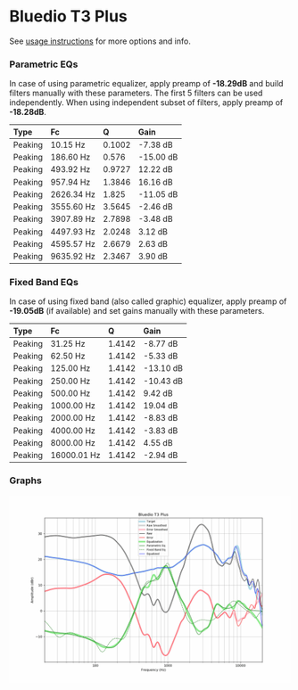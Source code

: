 # Bluedio T3 Plus
See [usage instructions](https://github.com/jaakkopasanen/AutoEq#usage) for more options and info.

### Parametric EQs
In case of using parametric equalizer, apply preamp of **-18.29dB** and build filters manually
with these parameters. The first 5 filters can be used independently.
When using independent subset of filters, apply preamp of **-18.28dB**.

| Type    | Fc         |      Q | Gain      |
|:--------|:-----------|:-------|:----------|
| Peaking | 10.15 Hz   | 0.1002 | -7.38 dB  |
| Peaking | 186.60 Hz  | 0.576  | -15.00 dB |
| Peaking | 493.92 Hz  | 0.9727 | 12.22 dB  |
| Peaking | 957.94 Hz  | 1.3846 | 16.16 dB  |
| Peaking | 2626.34 Hz | 1.825  | -11.05 dB |
| Peaking | 3555.60 Hz | 3.5645 | -2.46 dB  |
| Peaking | 3907.89 Hz | 2.7898 | -3.48 dB  |
| Peaking | 4497.93 Hz | 2.0248 | 3.12 dB   |
| Peaking | 4595.57 Hz | 2.6679 | 2.63 dB   |
| Peaking | 9635.92 Hz | 2.3467 | 3.90 dB   |

### Fixed Band EQs
In case of using fixed band (also called graphic) equalizer, apply preamp of **-19.05dB**
(if available) and set gains manually with these parameters.

| Type    | Fc          |      Q | Gain      |
|:--------|:------------|:-------|:----------|
| Peaking | 31.25 Hz    | 1.4142 | -8.77 dB  |
| Peaking | 62.50 Hz    | 1.4142 | -5.33 dB  |
| Peaking | 125.00 Hz   | 1.4142 | -13.10 dB |
| Peaking | 250.00 Hz   | 1.4142 | -10.43 dB |
| Peaking | 500.00 Hz   | 1.4142 | 9.42 dB   |
| Peaking | 1000.00 Hz  | 1.4142 | 19.04 dB  |
| Peaking | 2000.00 Hz  | 1.4142 | -8.83 dB  |
| Peaking | 4000.00 Hz  | 1.4142 | -3.83 dB  |
| Peaking | 8000.00 Hz  | 1.4142 | 4.55 dB   |
| Peaking | 16000.01 Hz | 1.4142 | -2.94 dB  |

### Graphs
![](./Bluedio%20T3%20Plus.png)